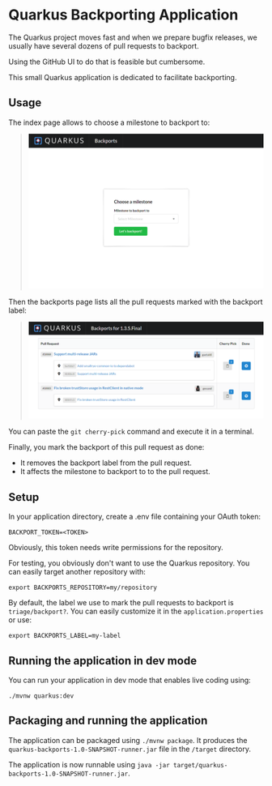 # Quarkus Backporting Application

The Quarkus project moves fast and when we prepare bugfix releases,
we usually have several dozens of pull requests to backport.

Using the GitHub UI to do that is feasible but cumbersome.

This small Quarkus application is dedicated to facilitate backporting.

## Usage

The index page allows to choose a milestone to backport to:

> ![Index Page](/documentation/screenshots/index.png?raw=true "Index Page")

Then the backports page lists all the pull requests marked with the backport label:

> ![Backports Page](/documentation/screenshots/backports.png?raw=true "Index Page")

You can paste the `git cherry-pick` command and execute it in a terminal.

Finally, you mark the backport of this pull request as done:

 * It removes the backport label from the pull request.
 * It affects the milestone to backport to to the pull request.

## Setup

In your application directory, create a .env file containing your OAuth token:

```
BACKPORT_TOKEN=<TOKEN>
```

Obviously, this token needs write permissions for the repository.

For testing, you obviously don't want to use the Quarkus repository.
You can easily target another repository with:

```
export BACKPORTS_REPOSITORY=my/repository
```

By default, the label we use to mark the pull requests to backport is `triage/backport?`.
You can easily customize it in the `application.properties` or use:

```
export BACKPORTS_LABEL=my-label
```

## Running the application in dev mode

You can run your application in dev mode that enables live coding using:
```
./mvnw quarkus:dev
```

## Packaging and running the application

The application can be packaged using `./mvnw package`.
It produces the `quarkus-backports-1.0-SNAPSHOT-runner.jar` file in the `/target` directory.

The application is now runnable using `java -jar target/quarkus-backports-1.0-SNAPSHOT-runner.jar`.
